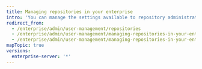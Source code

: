 ```yaml
---
title: Managing repositories in your enterprise
intro: 'You can manage the settings available to repository administrators on your {{ site.data.variables.product.prodname_ghe_server }} appliance.'
redirect_from:
  - /enterprise/admin/user-management/repositories
  - /enterprise/admin/user-management/managing-repositories-in-your-enterprise
  - /enterprise/admin/user-management/managing-repositories-in-your-enterprise
mapTopic: true
versions:
  enterprise-server: '*'
---
```


